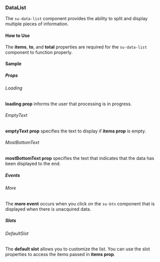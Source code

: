 ### DataList

The `su-data-list` component provides the ability to split and display multiple pieces of information.

<su-divider class="mb-8" />

#### How to Use

The **items**, **to**, and **total** properties are required for the `su-data-list` component to function properly.

<example file='SuDataList/uses' />

#### Sample

##### Props

###### Loading

**loading prop** informs the user that processing is in progress.

<example file='SuDataList/props/loading' />

###### EmptyText

**emptyText prop** specifies the text to display if **items prop** is empty.

<example file='SuDataList/props/emptyText' />

###### MostBottomText

**mostBottomText prop** specifies the text that indicates that the data has been displayed to the end.

<example file='SuDataList/props/mostBottomText' />

##### Events

###### More

The **more event** occurs when you click on the `su-btn` component that is displayed when there is unacquired data.

<example file='SuDataList/events/more' />

##### Slots

###### DefaultSlot

The **default slot** allows you to customize the list. You can use the slot properties to access the items passed in **items prop**.

<example file='SuDataList/slots/defaultSlot' />